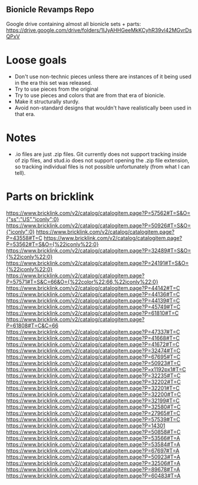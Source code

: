 
## Bionicle Revamps Repo

Google drive containing almost all bionicle sets + parts: https://drive.google.com/drive/folders/1IJyAHHGeeMkKCyhR39vl42MGvrDsQPxV

# Loose goals
 - Don't use non-technic pieces unless there are instances of it being used in the era this set was released.
 - Try to use pieces from the original
 - Try to use pieces and colors that are from that era of bionicle.
 - Make it structurally sturdy.
 - Avoid non-standard designs that wouldn't have realistically been used in that era.

# Notes
 - .io files are just .zip files. Git currently does not support tracking inside of zip files, and stud.io does not support opening the .zip file extension, so tracking individual files is not possible unfortunately (from what I can tell).

# Parts on bricklink

https://www.bricklink.com/v2/catalog/catalogitem.page?P=57562#T=S&O={"ss":"US","iconly":0}
https://www.bricklink.com/v2/catalog/catalogitem.page?P=50926#T=S&O={"iconly":0}
https://www.bricklink.com/v2/catalog/catalogitem.page?P=43558#T=C
https://www.bricklink.com/v2/catalog/catalogitem.page?P=53562#T=S&O={%22iconly%22:0}
https://www.bricklink.com/v2/catalog/catalogitem.page?P=32489#T=S&O={%22iconly%22:0}
https://www.bricklink.com/v2/catalog/catalogitem.page?P=24191#T=S&O={%22iconly%22:0}
https://www.bricklink.com/v2/catalog/catalogitem.page?P=57571#T=S&C=66&O={%22color%22:66,%22iconly%22:0}
https://www.bricklink.com/v2/catalog/catalogitem.page?P=44142#T=C
https://www.bricklink.com/v2/catalog/catalogitem.page?P=44136#T=C
https://www.bricklink.com/v2/catalog/catalogitem.page?P=44139#T=C
https://www.bricklink.com/v2/catalog/catalogitem.page?P=45749#T=C
https://www.bricklink.com/v2/catalog/catalogitem.page?P=61810#T=C
https://www.bricklink.com/v2/catalog/catalogitem.page?P=61808#T=C&C=66
https://www.bricklink.com/v2/catalog/catalogitem.page?P=47337#T=C
https://www.bricklink.com/v2/catalog/catalogitem.page?P=41668#T=C
https://www.bricklink.com/v2/catalog/catalogitem.page?P=41672#T=C
https://www.bricklink.com/v2/catalog/catalogitem.page?P=32474#T=C
https://www.bricklink.com/v2/catalog/catalogitem.page?P=67695#T=C
https://www.bricklink.com/v2/catalog/catalogitem.page?P=50923#T=C
https://www.bricklink.com/v2/catalog/catalogitem.page?P=x1192px1#T=C
https://www.bricklink.com/v2/catalog/catalogitem.page?P=32235#T=C
https://www.bricklink.com/v2/catalog/catalogitem.page?P=32202#T=C
https://www.bricklink.com/v2/catalog/catalogitem.page?P=32201#T=C
https://www.bricklink.com/v2/catalog/catalogitem.page?P=32200#T=C
https://www.bricklink.com/v2/catalog/catalogitem.page?P=32199#T=C
https://www.bricklink.com/v2/catalog/catalogitem.page?P=32580#T=C
https://www.bricklink.com/v2/catalog/catalogitem.page?P=27965#T=C
https://www.bricklink.com/v2/catalog/catalogitem.page?P=57539#T=C
https://www.bricklink.com/v2/catalog/catalogitem.page?P=14301
https://www.bricklink.com/v2/catalog/catalogitem.page?P=50858#T=C
https://www.bricklink.com/v2/catalog/catalogitem.page?P=53566#T=A
https://www.bricklink.com/v2/catalog/catalogitem.page?P=53584#T=A
https://www.bricklink.com/v2/catalog/catalogitem.page?P=67697#T=A
https://www.bricklink.com/v2/catalog/catalogitem.page?P=50923#T=A
https://www.bricklink.com/v2/catalog/catalogitem.page?P=32506#T=A
https://www.bricklink.com/v2/catalog/catalogitem.page?P=89678#T=A
https://www.bricklink.com/v2/catalog/catalogitem.page?P=60483#T=A
